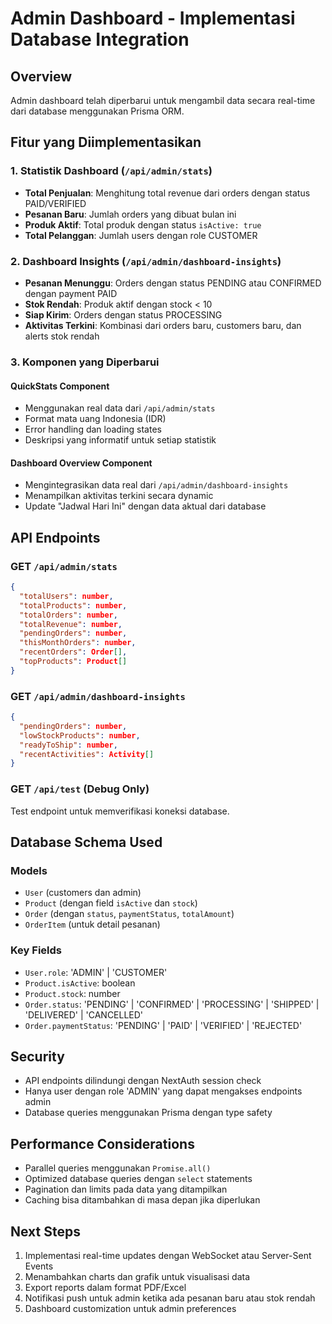 # Admin Dashboard - Implementasi Database Integration

## Overview
Admin dashboard telah diperbarui untuk mengambil data secara real-time dari database menggunakan Prisma ORM.

## Fitur yang Diimplementasikan

### 1. Statistik Dashboard (`/api/admin/stats`)
- **Total Penjualan**: Menghitung total revenue dari orders dengan status PAID/VERIFIED
- **Pesanan Baru**: Jumlah orders yang dibuat bulan ini
- **Produk Aktif**: Total produk dengan status `isActive: true`
- **Total Pelanggan**: Jumlah users dengan role CUSTOMER

### 2. Dashboard Insights (`/api/admin/dashboard-insights`)
- **Pesanan Menunggu**: Orders dengan status PENDING atau CONFIRMED dengan payment PAID
- **Stok Rendah**: Produk aktif dengan stock < 10
- **Siap Kirim**: Orders dengan status PROCESSING
- **Aktivitas Terkini**: Kombinasi dari orders baru, customers baru, dan alerts stok rendah

### 3. Komponen yang Diperbarui

#### QuickStats Component
- Menggunakan real data dari `/api/admin/stats`
- Format mata uang Indonesia (IDR)
- Error handling dan loading states
- Deskripsi yang informatif untuk setiap statistik

#### Dashboard Overview Component
- Mengintegrasikan data real dari `/api/admin/dashboard-insights`
- Menampilkan aktivitas terkini secara dynamic
- Update "Jadwal Hari Ini" dengan data aktual dari database

## API Endpoints

### GET `/api/admin/stats`
```json
{
  "totalUsers": number,
  "totalProducts": number, 
  "totalOrders": number,
  "totalRevenue": number,
  "pendingOrders": number,
  "thisMonthOrders": number,
  "recentOrders": Order[],
  "topProducts": Product[]
}
```

### GET `/api/admin/dashboard-insights`
```json
{
  "pendingOrders": number,
  "lowStockProducts": number,
  "readyToShip": number,
  "recentActivities": Activity[]
}
```

### GET `/api/test` (Debug Only)
Test endpoint untuk memverifikasi koneksi database.

## Database Schema Used

### Models
- `User` (customers dan admin)
- `Product` (dengan field `isActive` dan `stock`)
- `Order` (dengan `status`, `paymentStatus`, `totalAmount`)
- `OrderItem` (untuk detail pesanan)

### Key Fields
- `User.role`: 'ADMIN' | 'CUSTOMER'
- `Product.isActive`: boolean
- `Product.stock`: number
- `Order.status`: 'PENDING' | 'CONFIRMED' | 'PROCESSING' | 'SHIPPED' | 'DELIVERED' | 'CANCELLED'
- `Order.paymentStatus`: 'PENDING' | 'PAID' | 'VERIFIED' | 'REJECTED'

## Security
- API endpoints dilindungi dengan NextAuth session check
- Hanya user dengan role 'ADMIN' yang dapat mengakses endpoints admin
- Database queries menggunakan Prisma dengan type safety

## Performance Considerations
- Parallel queries menggunakan `Promise.all()`
- Optimized database queries dengan `select` statements
- Pagination dan limits pada data yang ditampilkan
- Caching bisa ditambahkan di masa depan jika diperlukan

## Next Steps
1. Implementasi real-time updates dengan WebSocket atau Server-Sent Events
2. Menambahkan charts dan grafik untuk visualisasi data
3. Export reports dalam format PDF/Excel
4. Notifikasi push untuk admin ketika ada pesanan baru atau stok rendah
5. Dashboard customization untuk admin preferences
